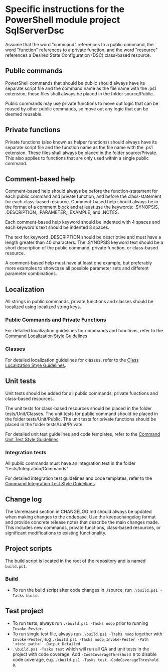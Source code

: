 # Specific instructions for the PowerShell module project SqlServerDsc

Assume that the word "command" references to a public command, the word
"function" references to a private function, and the word "resource"
references a Desired State Configuration (DSC) class-based resource.

## Public commands

PowerShell commands that should be public should always have its separate
script file and the command name as the file name with the .ps1 extension,
these files shall always be placed in the folder source/Public.

Public commands may use private functions to move out logic that can be
reused by other public commands, so move out any logic that can be deemed
reusable.

## Private functions

Private functions (also known as helper functions) should always have its
separate script file and the function name as the file name with the .ps1
extension. These files shall always be placed in the folder source/Private.
This also applies to functions that are only used within a single public
command.

## Comment-based help

Comment-based help should always be before the function-statement for each
public command and private function, and before the class-statement for each
class-based resource. Comment-based help should always be in the format of
a comment block and at least use the keywords: .SYNOPSIS, .DESCRIPTION,
.PARAMETER, .EXAMPLE, and .NOTES.

Each comment-based help keyword should be indented with 4 spaces and each
keyword's text should be indented 8 spaces.

The text for keyword .DESCRIPTION should be descriptive and must have a
length greater than 40 characters. The .SYNOPSIS keyword text should be
a short description of the public command, private function, or class-based
resource.

A comment-based help must have at least one example, but preferably more
examples to showcase all possible parameter sets and different parameter
combinations.

## Localization

All strings in public commands, private functions and classes should be localized
using localized string keys.

### Public Commands and Private Functions

For detailed localization guidelines for commands and functions, refer to the
[Command Localization Style Guidelines](instructions/dsc-community-style-guidelines-command-localization.instructions.md).

### Classes

For detailed localization guidelines for classes, refer to the
[Class Localization Style Guidelines](instructions/dsc-community-style-guidelines-class-localization.instructions.md).

## Unit tests

Unit tests should be added for all public commands, private functions and
class-based resources.

The unit tests for class-based resources should be
placed in the folder tests/Unit/Classes.
The unit tests for public command should be placed in the folder tests/Unit/Public.
The unit tests for private functions should be placed in the folder tests/Unit/Private.

For detailed unit test guidelines and code templates, refer to the
[Command Unit Test Style Guidelines](instructions/dsc-community-style-guidelines-command-unit-tests.instructions.md).


### Integration tests

All public commands must have an integration test in the folder "tests/Integration/Commands"

For detailed integration test guidelines and code templates, refer to the
[Command Integration Test Style Guidelines](instructions/dsc-community-style-guidelines-command-integration-tests.instructions.md).

## Change log

The Unreleased section in CHANGELOG.md should always be updated when making
changes to the codebase. Use the keepachangelog format and provide concrete
release notes that describe the main changes made. This includes new commands,
private functions, class-based resources, or significant modifications to
existing functionality.

## Project scripts

The build script is located in the root of the repository and is named
`build.ps1`.

### Build

- To run the build script after code changes in ./source, run `.\build.ps1 -Tasks build`.

## Test project

- To run tests, always run `.\build.ps1 -Tasks noop` prior to running `Invoke-Pester`.
- To run single test file, always run `.\build.ps1 -Tasks noop` together with `Invoke-Pester`,
  e.g `.\build.ps1 -Tasks noop;Invoke-Pester -Path '<test path>' -Output Detailed`
- `.\build.ps1 -Tasks test` which will run all QA and unit tests in the project
  with code coverage. Add `-CodeCoverageThreshold 0` to disable code coverage, e.g.
  `.\build.ps1 -Tasks test -CodeCoverageThreshold 0`.
